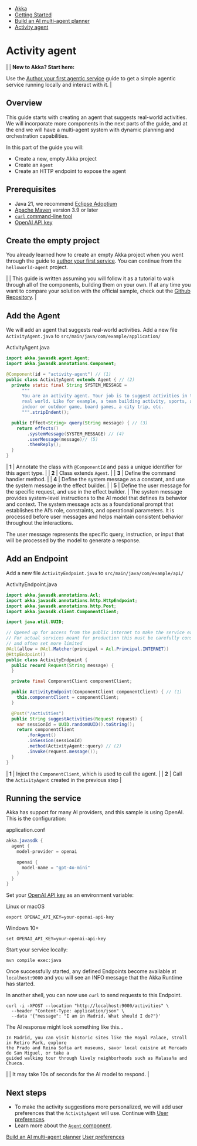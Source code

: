 <!-- <nav> -->
- [Akka](../../index.html)
- [Getting Started](../index.html)
- [Build an AI multi-agent planner](index.html)
- [Activity agent](activity.html)

<!-- </nav> -->

# Activity agent

|  | **New to Akka? Start here:**

Use the [Author your first agentic service](../author-your-first-service.html) guide to get a simple agentic service running locally and interact with it. |

## <a href="about:blank#_overview"></a> Overview

This guide starts with creating an agent that suggests real-world activities. We will incorporate more components in the next parts of the guide, and at the end we will have a multi-agent system with dynamic planning and orchestration capabilities.

In this part of the guide you will:

- Create a new, empty Akka project
- Create an `Agent`
- Create an HTTP endpoint to expose the agent

## <a href="about:blank#_prerequisites"></a> Prerequisites

- Java 21, we recommend [Eclipse Adoptium](https://adoptium.net/marketplace/)
- [Apache Maven](https://maven.apache.org/install.html) version 3.9 or later
- <a href="https://curl.se/download.html">`curl` command-line tool</a>
- [OpenAI API key](https://platform.openai.com/api-keys)

## <a href="about:blank#_create_the_empty_project"></a> Create the empty project

You already learned how to create an empty Akka project when you went through the guide to [author your first service](../author-your-first-service.html#clone_sample). You can continue from the `helloworld-agent` project.

|  | This guide is written assuming you will follow it as a tutorial to walk through all of the components, building them on your own. If at any time you want to compare your solution with the official sample, check out the [Github Repository](https://github.com/akka-samples/multi-agent). |

## <a href="about:blank#_add_the_agent"></a> Add the Agent

We will add an agent that suggests real-world activities. Add a new file `ActivityAgent.java` to `src/main/java/com/example/application/`

ActivityAgent.java
```java
import akka.javasdk.agent.Agent;
import akka.javasdk.annotations.Component;

@Component(id = "activity-agent") // (1)
public class ActivityAgent extends Agent { // (2)
  private static final String SYSTEM_MESSAGE =
      """
      You are an activity agent. Your job is to suggest activities in the
      real world. Like for example, a team building activity, sports, an
      indoor or outdoor game, board games, a city trip, etc.
      """.stripIndent();

  public Effect<String> query(String message) { // (3)
    return effects()
        .systemMessage(SYSTEM_MESSAGE) // (4)
        .userMessage(message)// (5)
        .thenReply();
  }
}
```

| **1** | Annotate the class with `@ComponentId` and pass a unique identifier for this agent type. |
| **2** | Class extends `Agent`. |
| **3** | Define the command handler method. |
| **4** | Define the system message as a constant, and use the system message in the effect builder. |
| **5** | Define the user message for the specific request, and use in the effect builder. |
The system message provides system-level instructions to the AI model that defines its behavior and context. The system message acts as a foundational prompt that establishes the AI’s role, constraints, and operational parameters. It is processed before user messages and helps maintain consistent behavior throughout the interactions.

The user message represents the specific query, instruction, or input that will be processed by the model to generate a response.

## <a href="about:blank#_add_an_endpoint"></a> Add an Endpoint

Add a new file `ActivityEndpoint.java` to `src/main/java/com/example/api/`

ActivityEndpoint.java
```java
import akka.javasdk.annotations.Acl;
import akka.javasdk.annotations.http.HttpEndpoint;
import akka.javasdk.annotations.http.Post;
import akka.javasdk.client.ComponentClient;

import java.util.UUID;

// Opened up for access from the public internet to make the service easy to try out.
// For actual services meant for production this must be carefully considered,
// and often set more limited
@Acl(allow = @Acl.Matcher(principal = Acl.Principal.INTERNET))
@HttpEndpoint()
public class ActivityEndpoint {
  public record Request(String message) {
  }

  private final ComponentClient componentClient;

  public ActivityEndpoint(ComponentClient componentClient) { // (1)
    this.componentClient = componentClient;
  }

  @Post("/activities")
  public String suggestActivities(Request request) {
    var sessionId = UUID.randomUUID().toString();
    return componentClient
        .forAgent()
        .inSession(sessionId)
        .method(ActivityAgent::query) // (2)
        .invoke(request.message());
  }
}
```

| **1** | Inject the `ComponentClient`, which is used to call the agent. |
| **2** | Call the `ActivityAgent` created in the previous step |

## <a href="about:blank#_running_the_service"></a> Running the service

Akka has support for many AI providers, and this sample is using OpenAI. This is the configuration:

application.conf
```java
akka.javasdk {
  agent {
    model-provider = openai

    openai {
      model-name = "gpt-4o-mini"
    }
  }
}
```
Set your [OpenAI API key](https://platform.openai.com/api-keys) as an environment variable:

Linux or macOS
```command
export OPENAI_API_KEY=your-openai-api-key
```
Windows 10+
```command
set OPENAI_API_KEY=your-openai-api-key
```
Start your service locally:

```command
mvn compile exec:java
```
Once successfully started, any defined Endpoints become available at `localhost:9000` and you will see an INFO message that the Akka Runtime has started.

In another shell, you can now use `curl` to send requests to this Endpoint.

```command
curl -i -XPOST --location "http://localhost:9000/activities" \
  --header "Content-Type: application/json" \
  --data '{"message": "I am in Madrid. What should I do?"}'
```
The AI response might look something like this…​

```none
In Madrid, you can visit historic sites like the Royal Palace, stroll in Retiro Park, explore
the Prado and Reina Sofia art museums, savor local cuisine at Mercado de San Miguel, or take a
guided walking tour through lively neighborhoods such as Malasaña and Chueca.
```

|  | It may take 10s of seconds for the AI model to respond. |

## <a href="about:blank#_next_steps"></a> Next steps

- To make the activity suggestions more personalized, we will add user preferences that the `ActivityAgent` will use. Continue with [User preferences](preferences.html).
- Learn more about the <a href="../../java/agents.html">`Agent` component</a>.

<!-- <footer> -->
<!-- <nav> -->
[Build an AI multi-agent planner](index.html) [User preferences](preferences.html)
<!-- </nav> -->

<!-- </footer> -->

<!-- <aside> -->

<!-- </aside> -->
